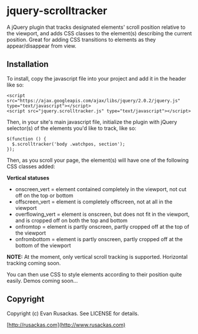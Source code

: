 # jquery-scrolltracker
A jQuery plugin that tracks designated elements' scroll position relative to the viewport, and adds CSS classes to the element(s) describing the current position. Great for adding CSS transitions to elements as they appear/disappear from view. 
## Installation
To install, copy the javascript file into your project and add it in the header like so:

    <script src="https://ajax.googleapis.com/ajax/libs/jquery/2.0.2/jquery.js" type="text/javascript"></script>
    <script src="jquery.scrolltracker.js" type="text/javascript"></script>

Then, in your site's main javascript file, initialize the plugin with jQuery selector(s) of the elements you'd like to track, like so:

    $(function () {
      $.scrolltracker('body .watchpos, section');
    });

Then, as you scroll your page, the element(s) will have one of the following CSS classes added:

**Vertical statuses**
* onscreen_vert = element contained completely in the viewport, not cut off on the top or bottom
* offscreen_vert = element is completely offscreen, not at all in the viewport
* overflowing_vert = element is onscreen, but does not fit in the viewport, and is cropped off on both the top and bottom
* onfromtop = element is partly onscreen, partly cropped off at the top of the viewport
* onfrombottom = element is partly onscreen, partly cropped off at the bottom of the viewport

**NOTE:** At the moment, only vertical scroll tracking is supported. Horizontal tracking coming soon.

You can then use CSS to style elements according to their position quite easily. Demos coming soon...

## Copyright

Copyright (c) Evan Rusackas. See LICENSE for details.

[http://rusackas.com](http://www.rusackas.com)